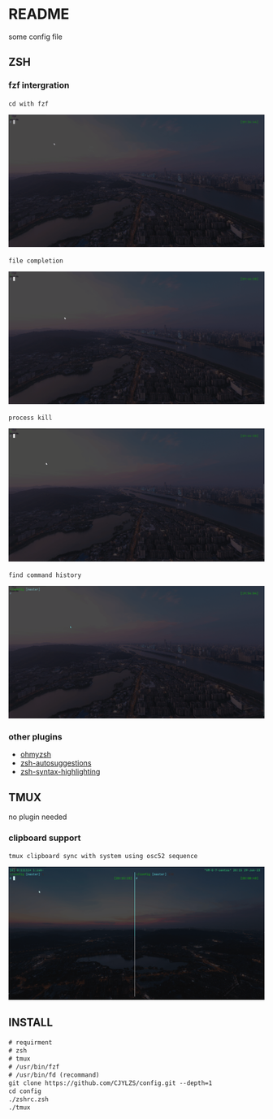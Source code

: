 # README

some config file

## ZSH

### fzf intergration

`cd with fzf`

![fzf-cd](./pics/fzf-cd.gif)

`file completion`

![fzf-file](./pics/fzf-file.gif)

`process kill`

![fzf-process-kill](./pics/fzf-process-kill.gif)

`find command history`

![fzf-history](./pics/fzf-history.gif)

### other plugins
- [ohmyzsh](https://github.com/ohmyzsh/ohmyzsh.git)
- [zsh-autosuggestions](https://github.com/zsh-users/zsh-autosuggestions.git)
- [zsh-syntax-highlighting](https://github.com/zsh-users/zsh-syntax-highlighting.git)

## TMUX

no plugin needed

### clipboard support

`tmux clipboard sync with system using osc52 sequence`

![](./pics/tmux-copy.gif)



## INSTALL

```shell
# requirment
# zsh
# tmux
# /usr/bin/fzf
# /usr/bin/fd (recommand)
git clone https://github.com/CJYLZS/config.git --depth=1
cd config
./zshrc.zsh
./tmux
```



